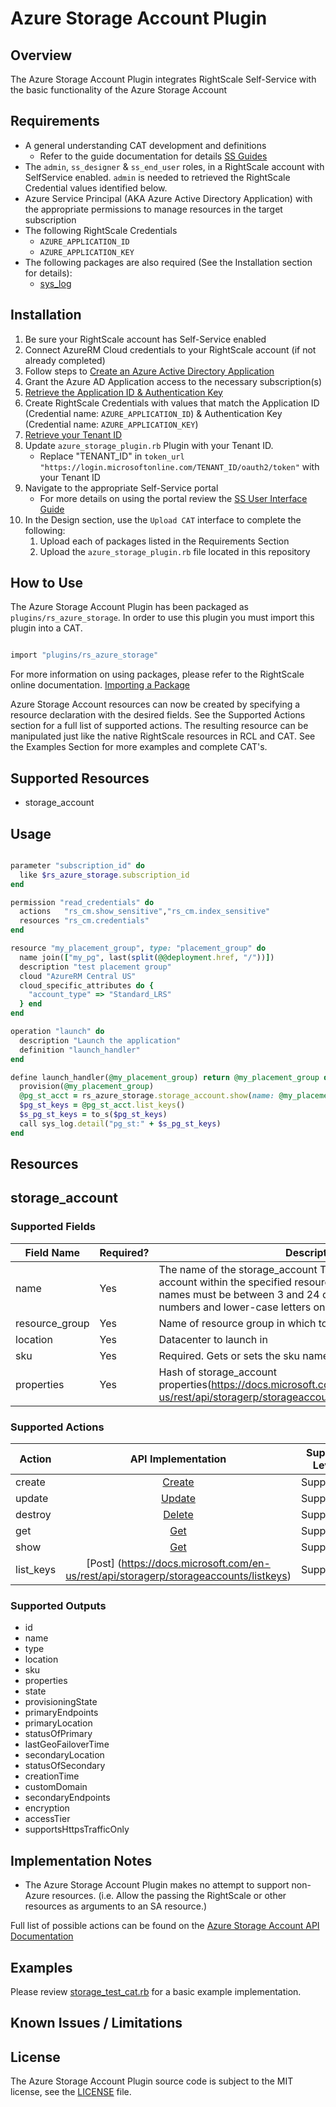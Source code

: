 # Azure Storage Account Plugin

## Overview

The Azure Storage Account Plugin integrates RightScale Self-Service with the basic functionality of the Azure Storage Account

## Requirements

- A general understanding CAT development and definitions
  - Refer to the guide documentation for details [SS Guides](http://docs.rightscale.com/ss/guides/)
- The `admin`, `ss_designer` & `ss_end_user` roles, in a RightScale account with SelfService enabled.  `admin` is needed to retrieved the RightScale Credential values identified below.
- Azure Service Principal (AKA Azure Active Directory Application) with the appropriate permissions to manage resources in the target subscription
- The following RightScale Credentials
  - `AZURE_APPLICATION_ID`
  - `AZURE_APPLICATION_KEY`
- The following packages are also required (See the Installation section for details):
  - [sys_log](../../libraries/sys_log.rb)

## Installation

1. Be sure your RightScale account has Self-Service enabled
1. Connect AzureRM Cloud credentials to your RightScale account (if not already completed)
1. Follow steps to [Create an Azure Active Directory Application](https://docs.microsoft.com/en-us/azure/azure-resource-manager/resource-group-create-service-principal-portal#create-an-azure-active-directory-application)
1. Grant the Azure AD Application access to the necessary subscription(s)
1. [Retrieve the Application ID & Authentication Key](https://docs.microsoft.com/en-us/azure/azure-resource-manager/resource-group-create-service-principal-portal#get-application-id-and-authentication-key)
1. Create RightScale Credentials with values that match the Application ID (Credential name: `AZURE_APPLICATION_ID`) & Authentication Key (Credential name: `AZURE_APPLICATION_KEY`)
1. [Retrieve your Tenant ID](https://docs.microsoft.com/en-us/azure/azure-resource-manager/resource-group-create-service-principal-portal#get-tenant-id)
1. Update `azure_storage_plugin.rb` Plugin with your Tenant ID.
   - Replace "TENANT_ID" in `token_url "https://login.microsoftonline.com/TENANT_ID/oauth2/token"` with your Tenant ID
1. Navigate to the appropriate Self-Service portal
   - For more details on using the portal review the [SS User Interface Guide](http://docs.rightscale.com/ss/guides/ss_user_interface_guide.html)
1. In the Design section, use the `Upload CAT` interface to complete the following:
   1. Upload each of packages listed in the Requirements Section
   1. Upload the `azure_storage_plugin.rb` file located in this repository

## How to Use

The Azure Storage Account Plugin has been packaged as `plugins/rs_azure_storage`. In order to use this plugin you must import this plugin into a CAT.

```ruby

import "plugins/rs_azure_storage"
```

For more information on using packages, please refer to the RightScale online documentation. [Importing a Package](http://docs.rightscale.com/ss/guides/ss_packaging_cats.html#importing-a-package)

Azure Storage Account resources can now be created by specifying a resource declaration with the desired fields. See the Supported Actions section for a full list of supported actions.
The resulting resource can be manipulated just like the native RightScale resources in RCL and CAT. See the Examples Section for more examples and complete CAT's.

## Supported Resources

- storage_account

## Usage

```ruby

parameter "subscription_id" do
  like $rs_azure_storage.subscription_id
end

permission "read_credentials" do
  actions   "rs_cm.show_sensitive","rs_cm.index_sensitive"
  resources "rs_cm.credentials"
end

resource "my_placement_group", type: "placement_group" do
  name join(["my_pg", last(split(@@deployment.href, "/"))])
  description "test placement group"
  cloud "AzureRM Central US"
  cloud_specific_attributes do {
    "account_type" => "Standard_LRS"
  } end
end

operation "launch" do
  description "Launch the application"
  definition "launch_handler"
end

define launch_handler(@my_placement_group) return @my_placement_group do
  provision(@my_placement_group)
  @pg_st_acct = rs_azure_storage.storage_account.show(name: @my_placement_group.name, resource_group: @@deployment.name )
  $pg_st_keys = @pg_st_acct.list_keys()
  $s_pg_st_keys = to_s($pg_st_keys)
  call sys_log.detail("pg_st:" + $s_pg_st_keys)
end
```

## Resources

## storage_account

### Supported Fields

| Field Name | Required? | Description |
|------------|-----------|-------------|
|name|Yes|The name of the storage_account The name of the storage account within the specified resource group. Storage account names must be between 3 and 24 characters in length and use numbers and lower-case letters only.|
|resource_group|Yes|Name of resource group in which to create the storage_account|
|location|Yes|Datacenter to launch in|
|sku|Yes|Required. Gets or sets the sku name
|properties|Yes| Hash of storage_account properties(<https://docs.microsoft.com/en-us/rest/api/storagerp/storageaccounts#StorageAccounts_Create>)|

### Supported Actions

| Action | API Implementation | Support Level |
|--------------|:----:|:-------------:|
| create| [Create](https://docs.microsoft.com/en-us/rest/api/storagerp/storageaccounts/create) | Supported |
| update | [Update](https://docs.microsoft.com/en-us/rest/api/storagerp/storageaccounts/update) | Supported |
| destroy | [Delete](https://docs.microsoft.com/en-us/rest/api/storagerp/storageaccounts/delete) | Supported |
| get | [Get](https://docs.microsoft.com/en-us/rest/api/storagerp/storageaccounts/getproperties)| Supported |
| show| [Get](https://docs.microsoft.com/en-us/rest/api/storagerp/storageaccounts/getproperties)| Supported |
| list_keys| [Post] (<https://docs.microsoft.com/en-us/rest/api/storagerp/storageaccounts/listkeys>)| Supported |

### Supported Outputs

- id
- name
- type
- location
- sku
- properties
- state
- provisioningState
- primaryEndpoints
- primaryLocation
- statusOfPrimary
- lastGeoFailoverTime
- secondaryLocation
- statusOfSecondary
- creationTime
- customDomain
- secondaryEndpoints
- encryption
- accessTier
- supportsHttpsTrafficOnly


## Implementation Notes

- The Azure Storage Account Plugin makes no attempt to support non-Azure resources. (i.e. Allow the passing the RightScale or other resources as arguments to an SA resource.)


Full list of possible actions can be found on the [Azure Storage Account API Documentation](https://docs.microsoft.com/en-us/rest/api/storagerp/storageaccounts)

## Examples

Please review [storage_test_cat.rb](./storage_test_cat.rb) for a basic example implementation.

## Known Issues / Limitations

## License

The Azure Storage Account Plugin source code is subject to the MIT license, see the [LICENSE](../../LICENSE) file.
